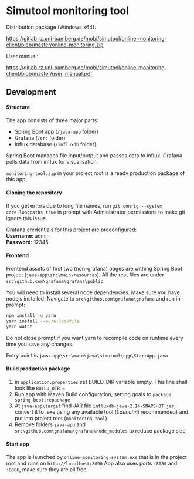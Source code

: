 # Simutool monitoring tool


Distribution package (Windows x64):

https://gitlab.rz.uni-bamberg.de/mobi/simutool/online-monitoring-client/blob/master/online-monitoring.zip

User manual:

https://gitlab.rz.uni-bamberg.de/mobi/simutool/online-monitoring-client/blob/master/user_manual.pdf

## Development

#### Structure
The app consists of three major parts: 
- Spring Boot app (`/java-app` folder)
- Grafana (`/src` folder) 
- influx database (`/influxdb` folder).

Spring Boot manages file input/output and passes data to influx. Grafana pulls data from influx for visualisation.

`monitoring-tool.zip` in your project root is a ready production package of this app.

#### Cloning the repository

If you get errors due to long file names, run `git config --system core.longpaths true` in prompt with Administrator permissions to make git ignore this issue.

Grafana credentials for this project are preconfigured:<br>
**Username**: admin<br>
**Password**: 12345


#### Frontend

Frontend assets of first two (non-grafana) pages are withing Spring Boot project (`java-app\src\main\resources`).
All the rest files are under `src\github.com\grafana\grafana\public`.

You will need to install several node dependencies. Make sure you have nodejs installed. Navigate to `src\github.com\grafana\grafana` and run in prompt:

```bash
npm install -g yarn
yarn install --pure-lockfile
yarn watch
```
Do not close prompt if you want yarn to recompile code on runtime every time you save any changes.

Entry point is `java-app\src\main\java\simutool\app\StartApp.java`


#### Build production package

1. in `application.properties` set BUILD_DIR variable empty. This line shall look like `BUILD_DIR = `
2. Run app with Maven Build configuration, setting goals to `package spring-boot:repackage`
3. At `java-app\target` find JAR file `influxdb-java-2.14-SNAPSHOT.jar`, convert it to .exe using any available tool (*Launch4j* recommended) and put into project root (`monitoring-tool`)
4. Remove folders `java-app` and `src\github.com\grafana\grafana\node_modules` to reduce package size

#### Start app
The app is launched by `online-monitoring-system.exe` that is in the project root and runs on `http://localhost:8090`
App also uses ports `:8080` and `:8086`, make sure they are all free.

